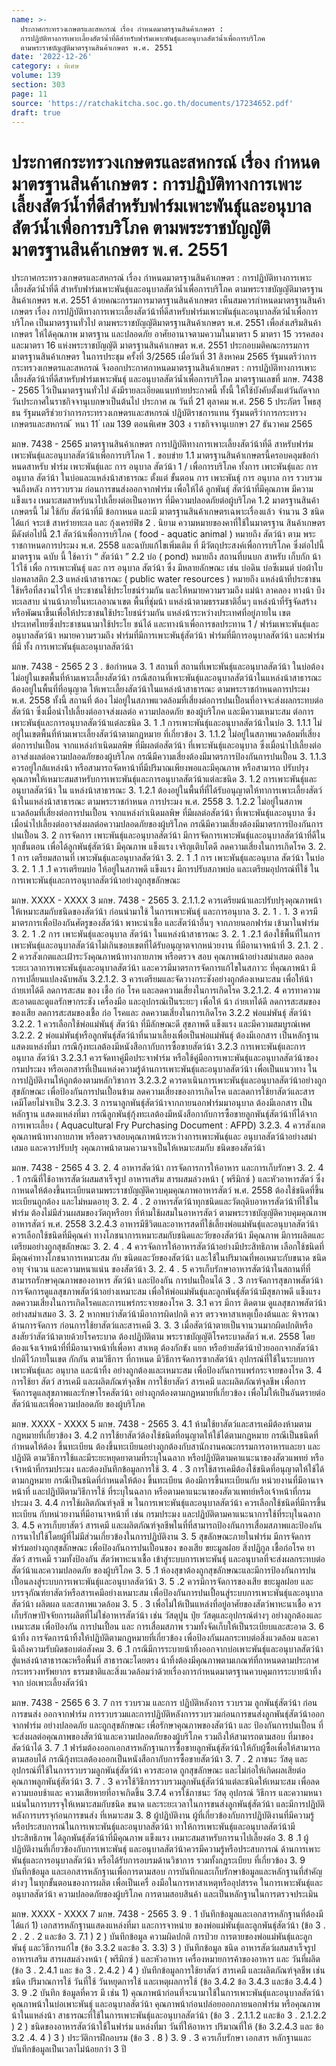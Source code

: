 ```yaml
---
name: >-
  ประกาศกระทรวงเกษตรและสหกรณ์ เรื่อง กำหนดมาตรฐานสินค้าเกษตร :
  การปฏิบัติทางการเพาะเลี้ยงสัตว์น้ำที่ดีสำหรับฟาร์มเพาะพันธุ์และอนุบาลสัตว์น้ำเพื่อการบริโภค
  ตามพระราชบัญญัติมาตรฐานสินค้าเกษตร พ.ศ. 2551
date: '2022-12-26'
category: ง พิเศษ
volume: 139
section: 303
page: 11
source: 'https://ratchakitcha.soc.go.th/documents/17234652.pdf'
draft: true
---
```


# ประกาศกระทรวงเกษตรและสหกรณ์ เรื่อง กำหนดมาตรฐานสินค้าเกษตร : การปฏิบัติทางการเพาะเลี้ยงสัตว์น้ำที่ดีสำหรับฟาร์มเพาะพันธุ์และอนุบาลสัตว์น้ำเพื่อการบริโภค ตามพระราชบัญญัติมาตรฐานสินค้าเกษตร พ.ศ. 2551

ประกาศกระทรวงเกษตรและสหกรณ์ เรื่อง กำหนดมาตรฐานสินค้าเกษตร : การปฏิบัติทางการเพาะเลี้ยงสัตว์น้ำที่ดี สำหรับฟาร์มเพาะพันธุ์และอนุบาลสัตว์น้ำเพื่อการบริโภค ตามพระราชบัญญัติมาตรฐานสินค้าเกษตร พ.ศ. 2551 ด้วยคณะกรรมการมาตรฐานสินค้าเกษตร เห็นสมควรกำหนดมาตรฐานสินค้าเกษตร เรื่อง การปฏิบัติทางการเพาะเลี้ยงสัตว์น้าที่ดีสาหรับฟาร์มเพาะพันธุ์และอนุบาลสัตว์น้ำเพื่อการบริโภค เป็นมาตรฐานทั่วไป ตามพระราชบัญญัติมาตรฐานสินค้าเกษตร พ.ศ. 2551 เพื่อส่งเสริมสินค้าเกษตร ให้ได้คุณภาพ มาตรฐาน และปลอดภัย อาศัยอานาจตามความในมาตรา 5 มาตรา 15 วรรคสอง และมาตรา 16 แห่งพระราชบัญญัติ มาตรฐานสินค้าเกษตร พ.ศ. 2551 ประกอบมติคณะกรรมการมาตรฐานสินค้าเกษตร ในการประชุม ครั้งที่ 3/2565 เมื่อวันที่ 31 สิงหาคม 2565 รัฐมนตรีว่าการกระทรวงเกษตรและสหกรณ์ จึงออกประกาศกาหนดมาตรฐานสินค้าเกษตร : การปฏิบัติทางการเพาะเลี้ยงสัตว์น้าที่ดีสาหรับฟาร์มเพาะพันธุ์ และอนุบาลสัตว์น้ำเพื่อการบริโภค มาตรฐานเลขที่ มกษ. 7438 - 2565 ไว้เป็นมาตรฐานทั่วไป ดังมีรายละเอียดแนบท้ายประกาศนี้ ทั้งนี้ ให้ใช้บังคับตั้งแต่วันถัดจากวันประกาศในราชกิจจานุเบกษาเป็นต้นไป ประกาศ ณ วันที่ 21 ตุลาคม พ.ศ. 256 5 ประภัตร โพธสุธน รัฐมนตรีช่วยว่าการกระทรวงเกษตรและสหกรณ์ ปฏิบัติราชการแทน รัฐมนตรีว่าการกระทรวงเกษตรและสหกรณ์ ้ หนา 11 ่ เลม 139 ตอนพิเศษ 303 ง ราชกิจจานุเบกษา 27 ธันวาคม 2565

มกษ. 7438 - 2565 มาตรฐานสินค้าเกษตร การปฏิบัติทางการเพาะเลี้ยงสัตว์น้าที่ดี สาหรับฟาร์มเพาะพันธุ์และอนุบาลสัตว์น้าเพื่อการบริโภค 1 . ขอบข่าย 1.1 มาตรฐานสินค้าเกษตรนี้ครอบคลุมข้อกำหนดสาหรับ ฟาร์ม เพาะพันธุ์และ การ อนุบาล สัตว์น้า 1 / เพื่อการบริโภค ทั้งการ เพาะพันธุ์และ การ อนุบาล สัตว์น้า ในบ่อและแหล่งน้าสาธารณะ ตั้งแต่ ขั้นตอน การ เพาะพันธุ์ การ อนุบาล การ รวบรวม จนถึงหลัง การรวบรวม ก่อนการขนส่งออกจากฟาร์ม เพื่อให้ได้ ลูกพันธุ์ สัตว์น้าที่มีคุณภาพ มีความ แข็งแรง เหมาะสมสาหรับนาไปเลี้ยงต่อเป็นอาหาร ที่มีความปลอดภัยต่อผู้บริโภค 1.2 มาตรฐานสินค้าเกษตรนี้ ไม่ ใช้กับ สัตว์น้าที่มี ข้อกาหนด และมี มาตรฐานสินค้าเกษตรเฉพาะเรื่องแล้ว จำนวน 3 ชนิด ได้แก่ จระเข้ สาหร่ายทะเล และ กุ้งเครย์ฟิช 2 . นิยาม ความหมายของคาที่ใช้ในมาตรฐาน สินค้าเกษตร มีดังต่อไปนี้ 2.1 สัตว์น้าเพื่อการบริโภค ( food - aquatic animal ) หมายถึง สัตว์น้า ตาม พระราชกาหนดการประมง พ.ศ. 2558 และฉบับแก้ไขเพิ่มเติม ที่ มีวัตถุประสงค์เพื่อการบริโภค ซึ่งต่อไปนี้ มาตรฐาน ฉบับ นี้ ใช้คาว่า “ สัตว์น้า ” 2.2 บ่อ ( pond) หมายถึง สถานที่บนบก สาหรับ เก็บกัก น้าไว้ใช้ เพื่อ การเพาะพันธุ์ และ การ อนุบาล สัตว์น้า ซึ่ง มีหลายลักษณะ เช่น บ่อดิน บ่อซีเมนต์ บ่อผ้าใบ บ่อพลาสติก 2.3 แหล่งน้าสาธารณะ ( public water resources ) หมายถึง แหล่งน้าที่ประชาชนใช้หรือที่สงวนไว้ให้ ประชาชนใช้ประโยชน์ร่วมกัน และให้หมายความรวมถึง แม่น้า ลาคลอง ทางน้า บึง ทะเลสาบ น่านน้าภายในทะเลอาณาเขต พื้นที่ชุ่มน้า แหล่งน้าตามธรรมชาติอื่นๆ แหล่งน้าที่รัฐจัดสร้าง หรือพัฒนาขึ้นเพื่อให้ประชาชนใช้ประโยชน์ร่วมกัน แหล่งน้าระหว่างประเทศที่อยู่ภายใน เขตประเทศไทยซึ่งประชาชนนามาใช้ประโย ชน์ได้ และทางน้าเพื่อการชลประทาน 1 / ฟาร์มเพาะพันธุ์และอนุบาลสัตว์น้า หมายความรวมถึง ฟาร์มที่มีการเพาะพันธุ์สัตว์น้า ฟาร์มที่มีการอนุบาลสัตว์น้า และฟาร์มที่มี ทั้ง การเพาะพันธุ์และอนุบาลสัตว์น้า

มกษ. 7438 - 2565 2 3 . ข้อกำหนด 3. 1 สถานที่ สถานที่เพาะพันธุ์และอนุบาลสัตว์น้า ในบ่อต้องไม่อยู่ในเขตพื้นที่ห้ามเพาะเลี้ยงสัตว์น้า กรณีสถานที่เพาะพันธุ์และอนุบาลสัตว์น้าในแหล่งน้าสาธารณะต้องอยู่ในพื้นที่ที่อนุญาต ให้เพาะเลี้ยงสัตว์น้าในแหล่งน้าสาธารณะ ตามพระราชกำหนดการประมง พ.ศ. 2558 ทั้งนี้ สถานที่ ต้อง ไม่อยู่ในสภาพแวดล้อมที่เสี่ยงต่อการปนเปื้อนที่อาจจะส่งผลกระทบต่อสัตว์น้า ซึ่งเมื่อนำไปเลี้ยงต่ออาจส่งผลต่อ ความปลอดภัย ของผู้บริโภค และมีความเหมาะสม ต่อการเพาะพันธุ์และการอนุบาลสัตว์น้าแต่ละชนิด 3. 1 .1 การเพาะพันธุ์และอนุบาลสัตว์น้าในบ่อ 3. 1.1.1 ไม่อยู่ในเขตพื้นที่ห้ามเพาะเลี้ยงสัตว์น้าตามกฎหมาย ที่เกี่ยวข้อง 3. 1.1.2 ไม่อยู่ในสภาพแวดล้อมที่เสี่ยงต่อการปนเปื้อน จากแหล่งกำเนิดมลพิษ ที่มีผลต่อสัตว์น้า ที่เพาะพันธุ์และอนุบาล ซึ่งเมื่อนำไปเลี้ยงต่ออาจส่งผลต่อความปลอดภัยของผู้บริโภค กรณีมีความเสี่ยงต้องมีมาตรการป้องกันการปนเปื้อน 3. 1.1.3 ควรอยู่ใกล้แหล่งน้า หรือสามารถจัดหาน้าที่มีปริมาณเพียงพอและมีคุณภาพ หรือสามารถ ปรับปรุงคุณภาพให้เหมาะสมสาหรับการเพาะพันธุ์และการอนุบาลสัตว์น้าแต่ละชนิด 3. 1.2 การเพาะพันธุ์และอนุบาลสัตว์น้า ใน แหล่งน้าสาธารณะ 3. 1.2.1 ต้องอยู่ในพื้นที่ที่ได้รับอนุญาตให้ทาการเพาะเลี้ยงสัตว์น้าในแหล่งน้าสาธารณะ ตามพระราชกำหนด การประมง พ.ศ. 2558 3. 1.2.2 ไม่อยู่ในสภาพแวดล้อมที่เสี่ยงต่อการปนเปื้อน จากแหล่งกำเนิดมลพิษ ที่มีผลต่อสัตว์น้า ที่เพาะพันธุ์และอนุบาล ซึ่งเมื่อนำไปเลี้ยงต่ออาจส่งผลต่อความปลอดภัยของผู้บริโภค กรณีมีความเสี่ยงต้องมีมาตรการป้องกันการปนเปื้อน 3. 2 การจัดการ เพาะพันธุ์และอนุบาลสัตว์น้า มีการจัดการเพาะพันธุ์และอนุบาลสัตว์น้าที่ดีในทุกขั้นตอน เพื่อได้ลูกพันธุ์สัตว์น้า มีคุณภาพ แข็งแรง เจริญเติบโตดี ลดความเสี่ยงในการเกิดโรค 3. 2. 1 การ เตรียมสถานที่ เพาะพันธุ์และอนุบาลสัตว์น้า 3. 2. 1 .1 การ เพาะพันธุ์และอนุบาล สัตว์น้า ในบ่อ 3. 2. 1 .1 .1 ควรเตรียมบ่อ ให้อยู่ในสภาพดี แข็งแรง มีการปรับสภาพบ่อ และเตรียมอุปกรณ์ที่ใช้ ในการเพาะพันธุ์และการอนุบาลสัตว์น้าอย่างถูกสุขลักษณะ

มกษ. XXXX - XXXX 3 มกษ. 7438 - 2565 3. 2.1.1.2 ควรเตรียมน้าและปรับปรุงคุณภาพน้าให้เหมาะสมกับชนิดของสัตว์น้า ก่อนนำมาใช้ ในการเพาะพันธุ์ และการอนุบาล 3. 2. 1 . 1. 3 ควรมีมาตรการเพื่อป้องกันศัตรูของสัตว์น้า พาหะนำเชื้อ และสัตว์น้าอื่นๆ จากภายนอกฟาร์ม เข้ามาในฟาร์ม 3. 2. 1 .2 การ เพาะพันธุ์และอนุบาล สัตว์น้า ในแหล่งน้าสาธารณะ 3. 2. 1 .2.1 ต้องใช้พื้นที่ในการเพาะพันธุ์และอนุบาลสัตว์น้าไม่เกินขอบเขตที่ได้รับอนุญาตจากหน่วยงาน ที่มีอานาจหน้าที่ 3. 2.1. 2 . 2 ควรสังเกตและเฝ้าระวังคุณภาพน้าทางกายภาพ หรือตรวจ สอบ คุณภาพน้าอย่างสม่าเสมอ ตลอดระยะเวลาการเพาะพันธุ์และอนุบาลสัตว์น้า และควรมีมาตรการจัดการแก้ไขในสภาวะ ที่คุณภาพน้า มีการเปลี่ยนแปลงฉับพลัน 3.2.1.2. 3 ควรเตรียมและจัดวางกระชังอย่างถูกต้องเหมาะสม เพื่อให้น้าถ่ายเทได้ดี ลดการสะสม ของ เชื้อ ก่อ โรค และลดความเสี่ยงในการเกิดโรค 3.2.1.2. 4 ควรทาความสะอาดและดูแลรักษากระชัง เครื่องมือ และอุปกรณ์เป็นระยะๆ เพื่อให้ น้า ถ่ายเทได้ดี ลดการสะสมของของเสีย ลดการสะสมของเชื้อ ก่อ โรคและ ลดความเสี่ยงในการเกิดโรค 3.2.2 พ่อแม่พันธุ์ สัตว์น้า 3.2.2. 1 ควรเลือกใช้พ่อแม่พันธุ์ สัตว์น้า ที่มีลักษณะดี สุขภาพดี แข็งแรง และมีความสมบูรณ์เพศ 3.2.2. 2 พ่อแม่พันธุ์หรือลูกพันธุ์สัตว์น้าที่นามาเลี้ยงเพื่อเป็นพ่อแม่พันธุ์ ต้องมีเอกสาร เป็นหลักฐาน แสดงแหล่งที่มา กรณีกุ้งทะเลต้องมีหนังสือกากับการซื้อขายสัตว์น้า 3.2.3 การเพาะพันธุ์และการอนุบาล สัตว์น้า 3.2.3.1 ควรจัดทาคู่มือประจาฟาร์ม หรือใช้คู่มือการเพาะพันธุ์และอนุบาลสัตว์น้าของกรมประมง หรือเอกสารที่เป็นแหล่งความรู้ด้านการเพาะพันธุ์และอนุบาลสัตว์น้า เพื่อเป็นแนวทาง ในการปฏิบัติงานให้ถูกต้องตามหลักวิชาการ 3.2.3.2 ควรดาเนินการเพาะพันธุ์และอนุบาลสัตว์น้าอย่างถูก สุขลักษณะ เพื่อป้องกันการปนเปื้อนข้าม ลดความเสี่ยงของการเกิดโรค และลดการใช้ยาสัตว์และสารเคมีโดยไม่จาเป็น 3.2.3. 3 การนาลูกพันธุ์สัตว์น้าจากภายนอกฟาร์มมาอนุบาล ต้องมีเอกสาร เป็นหลักฐาน แสดงแหล่งที่มา กรณีลูกพันธุ์กุ้งทะเลต้องมีหนังสือกากับการซื้อขายลูกพันธุ์สัตว์น้าที่ได้จากการเพาะเลี้ยง ( Aquacultural Fry Purchasing Document : AFPD) 3.2.3. 4 ควรสังเกตคุณภาพน้าทางกายภาพ หรือตรวจสอบคุณภาพน้าระหว่างการเพาะพันธุ์และ อนุบาลสัตว์น้าอย่างสม่าเสมอ และควรปรับปรุ งคุณภาพน้าตามความจาเป็นให้เหมาะสมกับ ชนิดของสัตว์น้า

มกษ. 7438 - 2565 4 3. 2. 4 อาหารสัตว์น้า การจัดการการให้อาหาร และการเก็บรักษา 3. 2. 4 . 1 กรณีที่ใช้อาหารสัตว์ผสมสาเร็จรูป อาหารเสริม สารผสมล่วงหน้า ( พรีมิกซ์ ) และหัวอาหารสัตว์ ซึ่งกาหนดให้ต้องขึ้นทะเบียนตามพระราชบัญญัติควบคุมคุณภาพอาหารสัตว์ พ.ศ. 2558 ต้องใช้ชนิดที่ขึ้นทะเบียนถูกต้อง และไม่หมดอายุ 3. 2. 4 . 2 อาหารสัตว์น้าทุกชนิดและวัตถุดิบอาหารสัตว์น้าที่ใช้ในฟาร์ม ต้องไม่มีส่วนผสมของวัตถุหรือยา ที่ห้ามใช้ผสมในอาหารสัตว์ ตามพระราชบัญญัติควบคุมคุณภาพอาหารสัตว์ พ.ศ. 2558 3.2.4.3 อาหารมีชีวิตและอาหารสดที่ใช้เลี้ยงพ่อแม่พันธุ์และอนุบาลสัตว์น้า ควรเลือกใช้ชนิดที่มีคุณค่า ทางโภชนาการเหมาะสมกับชนิดและวัยของสัตว์น้า มีคุณภาพ มีการผลิตและเตรียมอย่างถูกสุขลักษณะ 3. 2. 4 . 4 ควรจัดการให้อาหารสัตว์น้าอย่างมีประสิทธิภาพ เลือกใช้ชนิดที่มีคุณค่าทางโภชนาการเหมาะสม กับ ชนิดและวัยของสัตว์น้า และใช้ในปริมาณที่พอเหมาะกับขนาด ชนิด อายุ จำนวน และความหนาแน่น ของสัตว์น้า 3. 2. 4 . 5 ควรเก็บรักษาอาหารสัตว์น้าในสถานที่ที่สามารถรักษาคุณภาพของอาหาร สัตว์น้า และป้องกัน การปนเปื้อนได้ 3 . 3 การจัดการสุขภาพสัตว์น้า การจัดการดูแลสุขภาพสัตว์น้าอย่างเหมาะสม เพื่อให้พ่อแม่พันธุ์และลูกพันธุ์สัตว์น้ามีสุขภาพดี แข็งแรง ลดความเสี่ยงในการเกิดโรคและการแพร่กระจายของโรค 3. 3.1 ควร มีการ ติดตาม ดูแลสุขภาพสัตว์น้าอย่างสม่าเสมอ 3. 3. 2 หากพบว่าสัตว์น้ามีอาการผิดปกติ ควร ตรวจหาสาเหตุเบื้องต้นและ พิจารณาด้านการจัดการ ก่อนการใช้ยาสัตว์และสารเคมี 3. 3. 3 เมื่อสัตว์น้าตายเป็นจานวนมากผิดปกติหรือสงสัยว่าสัตว์น้าตายด้วยโรคระบาด ต้องปฏิบัติตาม พระราชบัญญัติโรคระบาดสัตว์ พ.ศ. 2558 โดยต้องแจ้งเจ้าหน้าที่ที่มีอานาจหน้าที่เพื่อหา สาเหตุ ต้องกักขัง แยก หรือย้ายสัตว์น้าป่วยออกจากสัตว์น้าปกติไว้ภายในเขต กักกัน ตามวิธีการ ที่กาหนด มีวิธีการจัดการซากสัตว์น้า อุปกรณ์ที่ใช้ในระบบการเพาะพันธุ์และ อนุบาล และน้าทิ้ง อย่างถูกต้องและเหมาะสม เพื่อป้องกันการแพร่กระจายของโรค 3. 4 การใช้ยา สัตว์ สารเคมี และผลิตภัณฑ์จุลชีพ การใช้ยาสัตว์ สารเคมี และผลิตภัณฑ์จุลชีพ เพื่อการจัดการดูแลสุขภาพและรักษาโรคสัตว์น้า อย่างถูกต้องตามกฏหมายที่เกี่ยวข้อง เพื่อไม่ให้เป็นอันตรายต่อสัตว์น้าและเพื่อความปลอดภัย ของผู้บริโภค

มกษ. XXXX - XXXX 5 มกษ. 7438 - 2565 3. 4.1 ห้ามใช้ยาสัตว์และสารเคมีต้องห้ามตามกฎหมายที่เกี่ยวข้อง 3. 4.2 การใช้ยาสัตว์ต้องใช้ชนิดที่อนุญาตให้ใช้ได้ตามกฎหมาย กรณีเป็นชนิดที่กำหนดให้ต้อง ขึ้นทะเบียน ต้องขึ้นทะเบียนอย่างถูกต้องกับสานักงานคณะกรรมการอาหารและยา และปฏิบัติ ตามวิธีการใช้และมีระยะหยุดยาตามที่ระบุในฉลาก หรือปฏิบัติตามคาแนะนาของสัตวแพทย์ หรือเจ้าหน้าที่กรมประมง และต้องบันทึกข้อมูลการใช้ 3. 4 . 3 การใช้สารเคมีต้องใช้ชนิดที่อนุญาตให้ใช้ได้ตามกฎหมาย กรณีเป็นชนิดที่กำหนดให้ต้อง ขึ้นทะเบียน ต้องมีการขึ้นทะเบียนกับ หน่วยงานที่มีอานาจหน้าที่ และปฏิบัติตามวิธีการใช้ ที่ระบุในฉลาก หรือตามคาแนะนาของสัตวแพทย์หรือเจ้าหน้าที่กรมประมง 3. 4.4 การใช้ผลิตภัณฑ์จุลชี พ ในการเพาะพันธุ์และอนุบาลสัตว์น้า ควรเลือกใช้ชนิดที่มีการขึ้นทะเบียน กับหน่วยงานที่มีอานาจหน้าที่ เช่น กรมประมง และปฏิบัติตามคาแนะนาการใช้ที่ระบุในฉลาก 3. 4.5 ควรเก็บยาสัตว์ สารเคมี และผลิตภัณฑ์จุลชีพในที่ที่สามารถป้องกันการเสื่อมสภาพและป้องกัน การนาไปใช้โดยผู้ที่ไม่มีส่วนเกี่ยวข้องในการปฏิบัติงาน 3. 5 สุขลักษณะภายในฟาร์ม มีการจัดการฟาร์มอย่างถูกสุขลักษณะ เพื่อป้องกันการปนเปื้อนของ ของเสีย ขยะมูลฝอย สิ่งปฏิกูล เชื้อก่อโรค ยาสัตว์ สารเคมี รวมทั้งป้องกัน สัตว์พาหะนาเชื้อ เข้าสู่ระบบการเพาะพันธุ์ และอนุบาลที่จะส่งผลกระทบต่อสัตว์น้าและความปลอดภัย ของผู้บริโภค 3. 5 .1 ห้องสุขาต้องถูกสุขลักษณะและมีการป้องกันการปนเปื้อนลงสู่ระบบการเพาะพันธุ์และอนุบาลสัตว์น้า 3. 5 .2 ควรมีการจัดการของเสีย ขยะมูลฝอย และบรรจุภัณฑ์ยาสัตว์หรือสารเคมีอย่างเหมาะสม เพื่อป้องกันการปนเปื้อนสู่ระบบการเพาะพันธุ์และอนุบาลสัตว์น้า ผลิตผล และสภาพแวดล้อม 3. 5 . 3 เพื่อไม่ให้เป็นแหล่งที่อยู่อาศัยของสัตว์พาหะนาเชื้อ ควรเก็บรักษาปัจจัยการผลิตที่ไม่ใช่อาหารสัตว์น้า เช่น วัสดุปูน ปุ๋ย วัสดุและอุปกรณ์ต่างๆ อย่างถูกต้องและเหมาะสม เพื่อป้องกัน การปนเปื้อน และ การเสื่อมสภาพ รวมทั้งจัดเก็บให้เป็นระเบียบและสะอาด 3. 6 น้าทิ้ง การจัดการน้าทิ้งให้ปฏิบัติตามกฎหมายที่เกี่ยวข้อง เพื่อป้องกันผลกระทบต่อสิ่งแวดล้อม และคานึงถึงความรับผิดชอบต่อสังคม 3. 6 .1 กรณีมีการระบายน้าทิ้งออกจากบ่อเพาะพันธุ์และอนุบาลสัตว์น้าสู่แหล่งน้าสาธารณะหรือพื้นที่ สาธารณะโดยตรง น้าทิ้งต้องมีคุณภาพตามเกณฑ์ที่กาหนดตามประกาศกระทรวงทรัพยากร ธรรมชาติและสิ่งแวดล้อมว่าด้วยเรื่องการกำหนดมาตรฐานควบคุมการระบายน้าทิ้งจาก บ่อเพาะเลี้ยงสัตว์น้า

มกษ. 7438 - 2565 6 3. 7 การ รวบรวม และการ ปฏิบัติหลังการ รวบรวม ลูกพันธุ์สัตว์น้า ก่อนการขนส่ง ออกจากฟาร์ม การรวบรวมและการปฏิบัติหลังการรวบรวมก่อนการขนส่งลูกพันธุ์สัตว์น้าออกจากฟาร์ม อย่างปลอดภัย และถูกสุขลักษณะ เพื่อรักษาคุณภาพของสัตว์น้า และ ป้องกันการปนเปื้อน ที่ จะส่งผลต่อคุณภาพของสัตว์น้าและความปลอดภัยของผู้บริโภค รวมถึงให้สามารถตามสอบ ที่มาของสัตว์น้าได้ 3. 7 .1 ฟาร์มต้องออกเอกสารหลักฐานการซื้อขายลูกพันธุ์สัตว์น้าให้กับผู้ซื้อเพื่อให้สามารถตามสอบได้ กรณีกุ้งทะเลต้องออกเป็นหนังสือกากับการซื้อขายสัตว์น้า 3. 7 . 2 ภาชนะ วัสดุ และอุปกรณ์ที่ใช้ในการรวบรวมลูกพันธุ์สัตว์น้า ควรสะอาด ถูกสุขลักษณะ และไม่ก่อให้เกิดผลเสียต่อคุณภาพลูกพันธุ์สัตว์น้า 3. 7 . 3 ควรใช้วิธีการรวบรวมลูกพันธุ์สัตว์น้าแต่ละชนิดให้เหมาะสม เพื่อลดความบอบช้าและ ความเสียหายที่อาจเกิดขึ้น 3.7.4 ควรใช้ภาชนะ วัสดุ อุปกรณ์ วิธีการ และความหนาแน่นในการบรรจุให้เหมาะสมกับชนิด ขนาด และระยะเวลาในการขนส่งลูกพันธุ์สัตว์น้า และมีการปฏิบัติหลังการบรรจุก่อนการขนส่ง ที่เหมาะสม 3. 8 ผู้ปฏิบัติงาน ผู้ที่เกี่ยวข้องกับการปฏิบัติงานที่มีความรู้หรือประสบการณ์ในการเพาะพันธุ์และอนุบาลสัตว์น้า ทาให้การเพาะพันธุ์และอนุบาลสัตว์น้ามีประสิทธิภาพ ได้ลูกพันธุ์สัตว์น้าที่มีคุณภาพ แข็งแรง เหมาะสมสาหรับการนาไปเลี้ยงต่อ 3. 8 .1 ผู้ปฏิบัติงานที่เกี่ยวข้องกับการเพาะพันธุ์ และอนุบาลสัตว์น้าควรมีความรู้หรือประสบการณ์ ด้านการเพาะพันธุ์และการอนุบาลสัตว์น้า หรือได้รับการอบรมด้านวิชาการ รวมทั้งกฎระเบียบ ที่เกี่ยวข้อง 3. 9 บันทึกข้อมูล และเอกสารหลักฐานเพื่อการตามสอบ การบันทึกและเก็บรักษาข้อมูลและหลักฐานที่สำคัญต่างๆ ในทุกขั้นตอนของการผลิต เพื่อเป็นเครื่ องมือในการหาสาเหตุหรืออุปสรรค ในการเพาะพันธุ์และอนุบาลสัตว์น้า ความปลอดภัยของผู้บริโภค การตามสอบสินค้า และเป็นหลักฐานในการตรวจประเมิน

มกษ. XXXX - XXXX 7 มกษ. 7438 - 2565 3. 9 . 1 บันทึกข้อมูลและเอกสารหลักฐานที่ต้องมี ได้แก่ 1) เอกสารหลักฐานแสดงแหล่งที่มา และการจาหน่าย ของพ่อแม่พันธุ์และลูกพันธุ์สัตว์น้า (ข้อ 3 . 2 . 2 . 2 และข้อ 3. 7.1 ) 2 ) บันทึกข้อมูล ความผิดปกติ การป่วย การตายของพ่อแม่พันธุ์และลูกพันธุ์ และวิธีการแก้ไข (ข้อ 3.3.2 และข้อ 3. 3.3) 3 ) บันทึกข้อมูล ชนิด อาหารสัตว์ผสมสาเร็จรูป อาหารเสริม สารผสมล่วงหน้า ( พรีมิกซ์ ) และหัวอาหาร เครื่องหมายการค้าของอาหาร และ วันที่ผลิต (ข้อ 3 . 2.4.1 และ ข้อ 3 . 2.4.2 ) 4 ) บันทึกข้อมูลการใช้ยาสัตว์ สารเคมี และผลิตภัณฑ์จุลชีพ เช่น ชนิด ปริมาณการใช้ วันที่ใช้ วันหยุดการใช้ และเหตุผลการใช้ (ข้อ 3.4.2 ข้อ 3.4.3 และข้อ 3.4.4 ) 3. 9 .2 บันทึก ข้อมูลที่ควร มี เช่น 1) คุณภาพน้าก่อนที่จะนามาใช้ในการเพาะพันธุ์และอนุบาลสัตว์น้า คุณภาพน้าในบ่อเพาะพันธุ์ และอนุบาลสัตว์น้า คุณภาพน้าก่อนปล่อยออกภายนอกฟาร์ม หรือคุณภาพน้าในแหล่งน้า สาธารณะที่ใช้ในการเพาะพันธุ์และอนุบาลสัตว์น้า (ข้อ 3 . 2.1.1.2 และข้อ 3 . 2.1.2.2 ) 2 ) ชนิดของอาหารสัตว์น้าใช้ในฟาร์ม แหล่งที่มา วันที่ให้อาหาร ปริมาณที่ให้ (ข้อ 3.2.4.3 และ ข้อ 3.2 .4. 4 ) 3 ) ประวัติการฝึกอบรม (ข้อ 3 . 8 ) 3. 9 . 3 ควรเก็บรักษา เอกสาร หลักฐานและ บันทึกข้อมูลเป็นเวลาไม่น้อยกว่า 3 ปี
